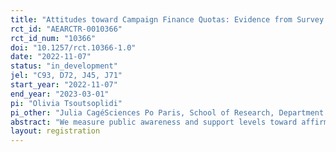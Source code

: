 ```yaml
---
title: "Attitudes toward Campaign Finance Quotas: Evidence from Survey Experiment in Brazil"
rct_id: "AEARCTR-0010366"
rct_id_num: "10366"
doi: "10.1257/rct.10366-1.0"
date: "2022-11-07"
status: "in_development"
jel: "C93, D72, J45, J71"
start_year: "2022-11-07"
end_year: "2023-03-01"
pi: "Olivia Tsoutsoplidi"
pi_other: "Julia CagéSciences Po Paris, School of Research, Department of Economics; Felipe LauritzenSciences Po Paris, School of Research, Department of Economics"
abstract: "We measure public awareness and support levels toward affirmative action for women in elected office across the Brazilian population. We evaluate the effect of providing citizens with information about recent reforms in the campaign finance system tying the public funding of elections to gender allocation rules (henceforth, “campaign finance quotas”). We compare support for campaign finance quotas against underlying preferences for female representation and disentangle it from attitudes towards public funding. We correlate both with political preferences and voting behavior in the past 2022 general elections. We conduct a survey experiment of 2,000 individuals with physical interviews across 120 towns in Brazil and give them information about the new Electoral Fund, on its size and allocation rules across parties based on the gender of their candidates. We aim first to assess the level of public awareness on these reforms, and then to evaluate their informational effect on citizens’ preferences for this affirmative action policy. The treatment will consist of exposing a randomized set of the respondents each to information about one of three reforms (three different treatments), while the rest are not exposed and used as a control group. We contribute to the literature on gender quotas by documenting empirically whether there is a principle-policy paradox and a backlash effect that would diminish their effectiveness in Brazil."
layout: registration
---
```


